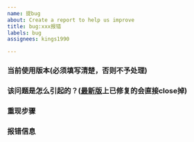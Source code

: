 ```yaml
---
name: 提bug
about: Create a report to help us improve
title: bug:xxx报错
labels: bug
assignees: kings1990

---
```


### 当前使用版本(必须填写清楚，否则不予处理)



### 该问题是怎么引起的？**([最新版](https://search.maven.org/search?q=kings-rap2-generator)上已修复的会直接**close**掉)**



### 重现步骤



### 报错信息
